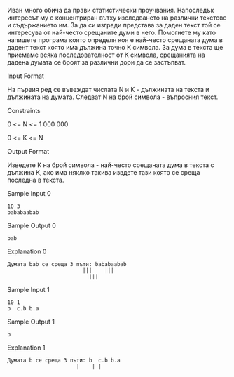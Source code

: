 Иван много обича да прави статистически проучвания. Напоследък интересът му е концентриран вътху изследването на различни текстове и съдържанието им. За да си изгради представа за даден текст той се интересува от най-често срещаните думи в него. Помогнете му като напишете програма която определя коя е най-често срещаната дума в дадент текст която има дължина точно K символа. За дума в текста ще приемаме всяка последователност от K символа, срещанията на дадена думата се броят за различни дори да се застъпват.

Input Format

На първия ред се въвеждат числата N и K - дължината на текста и дължината на думата. Следват N на брой символа - въпросния текст.

Constraints

0 <= N <= 1 000 000

0 <= K <= N

Output Format

Изведете K на брой символа - най-често срещаната дума в текста с дължина К, ако има няклко такива извдете тази която се среща последна в текста.

Sample Input 0

    10 3
    bababaabab

Sample Output 0

    bab

Explanation 0

    Думата bab се среща 3 пъти: bababaabab
                            |||    |||
                              |||

Sample Input 1

    10 1
    b  c.b b.a

Sample Output 1

    b

Explanation 1

    Думата b се среща 3 пъти: b  c.b b.a
                          |    | |

